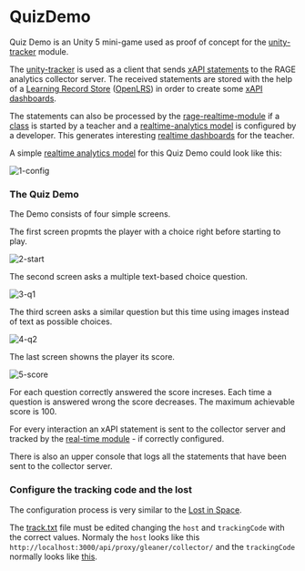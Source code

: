 # QuizDemo

Quiz Demo is an Unity 5 mini-game used as proof of concept for the [unity-tracker](https://github.com/e-ucm/unity-tracker) module.

The [unity-tracker](https://github.com/e-ucm/unity-tracker) is used as a client that sends [xAPI statements](https://github.com/adlnet/xAPI-Spec/blob/master/xAPI.md#statement) to the RAGE analytics collector server.
The received statements are stored with the help of a [Learning Record Store](https://tincanapi.com/learning-record-store/) ([OpenLRS](https://github.com/e-ucm/OpenLRS)) in order to 
create some [xAPI dashboards](https://github.com/e-ucm/rage-analytics/wiki/OpenLRS-Dashboards).

The statements can also be processed by the [rage-realtime-module](https://github.com/e-ucm/rage-analytics-realtime) if a [class](https://github.com/e-ucm/rage-analytics/wiki/Set-up-a-class) is started by a teacher and
a [realtime-analytics model](https://github.com/e-ucm/rage-analytics/wiki/Realtime-analysis-model) is configured by a developer. This generates interesting [realtime dashboards](https://github.com/e-ucm/rage-analytics/wiki/Real-time-Dashboards) 
for the teacher.

A simple [realtime analytics model](https://github.com/e-ucm/rage-analytics/wiki/Realtime-analysis-model) 
for this Quiz Demo could look like this:

![1-config](https://cloud.githubusercontent.com/assets/5657407/10850092/17787994-7f24-11e5-8448-177ea43b1eeb.png)

### The Quiz Demo ###

The Demo consists of four simple screens.

The first screen propmts the player with a choice right before starting to play.

![2-start](https://cloud.githubusercontent.com/assets/5657407/10850095/177aab88-7f24-11e5-878f-53f10aaa54fb.png)

The second screen asks a multiple text-based choice question.

![3-q1](https://cloud.githubusercontent.com/assets/5657407/10850093/1778822c-7f24-11e5-999c-89f46e1030f5.png)

The third screen asks a similar question but this time using images instead of text as possible choices.

![4-q2](https://cloud.githubusercontent.com/assets/5657407/10850094/177a8568-7f24-11e5-8cc0-6446f22e8f9c.png)

The last screen showns the player its score.

![5-score](https://cloud.githubusercontent.com/assets/5657407/10850091/17520818-7f24-11e5-993b-f84aac6cb68b.png)

For each question correctly answered the score increses. Each time a question is answered wrong the score decreases. 
The maximum achievable score is 100.

For every interaction an xAPI statement is sent to the collector server and tracked by the [real-time module](https://github.com/e-ucm/rage-analytics-realtime) - if correctly configured.

There is also an upper console that logs all the statements that have been sent to the collector server.

### Configure the tracking code and the lost ###

The configuration process is very similar to the [Lost in Space](https://github.com/e-ucm/rage-analytics/wiki/Tracking-code#setting-up-the-tracking-code).

The [track.txt](https://github.com/e-ucm/QuizDemo/blob/master/Assets/Assets/track.txt) file must be edited changing the `host` and `trackingCode` 
with the correct values. Normaly the `host` looks like this `http://localhost:3000/api/proxy/gleaner/collector/` and the `trackingCode` normally looks like [this](https://github.com/e-ucm/rage-analytics/wiki/Tracking-code).
